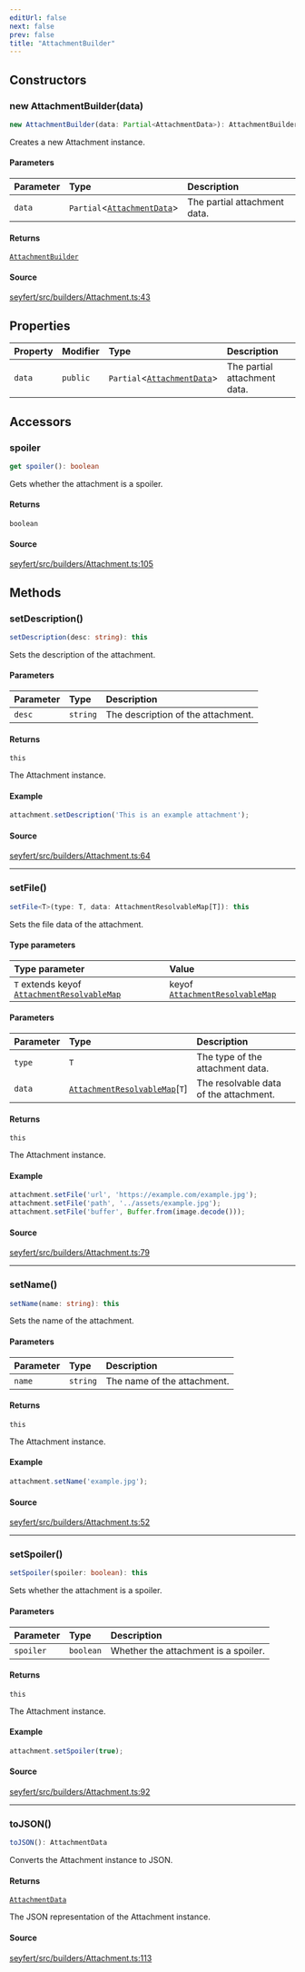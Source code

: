 ```yaml
---
editUrl: false
next: false
prev: false
title: "AttachmentBuilder"
---
```


## Constructors

### new AttachmentBuilder(data)

```ts
new AttachmentBuilder(data: Partial<AttachmentData>): AttachmentBuilder
```

Creates a new Attachment instance.

#### Parameters

| Parameter | Type | Description |
| :------ | :------ | :------ |
| `data` | `Partial`\<[`AttachmentData`](/api/interfaces/attachmentdata/)\> | The partial attachment data. |

#### Returns

[`AttachmentBuilder`](/api/classes/attachmentbuilder/)

#### Source

[seyfert/src/builders/Attachment.ts:43](https://github.com/potoland/potocuit/blob/fe122a1/src/builders/Attachment.ts#L43)

## Properties

| Property | Modifier | Type | Description |
| :------ | :------ | :------ | :------ |
| `data` | `public` | `Partial`\<[`AttachmentData`](/api/interfaces/attachmentdata/)\> | The partial attachment data. |

## Accessors

### spoiler

```ts
get spoiler(): boolean
```

Gets whether the attachment is a spoiler.

#### Returns

`boolean`

#### Source

[seyfert/src/builders/Attachment.ts:105](https://github.com/potoland/potocuit/blob/fe122a1/src/builders/Attachment.ts#L105)

## Methods

### setDescription()

```ts
setDescription(desc: string): this
```

Sets the description of the attachment.

#### Parameters

| Parameter | Type | Description |
| :------ | :------ | :------ |
| `desc` | `string` | The description of the attachment. |

#### Returns

`this`

The Attachment instance.

#### Example

```ts
attachment.setDescription('This is an example attachment');
```

#### Source

[seyfert/src/builders/Attachment.ts:64](https://github.com/potoland/potocuit/blob/fe122a1/src/builders/Attachment.ts#L64)

***

### setFile()

```ts
setFile<T>(type: T, data: AttachmentResolvableMap[T]): this
```

Sets the file data of the attachment.

#### Type parameters

| Type parameter | Value |
| :------ | :------ |
| `T` extends keyof [`AttachmentResolvableMap`](/api/interfaces/attachmentresolvablemap/) | keyof [`AttachmentResolvableMap`](/api/interfaces/attachmentresolvablemap/) |

#### Parameters

| Parameter | Type | Description |
| :------ | :------ | :------ |
| `type` | `T` | The type of the attachment data. |
| `data` | [`AttachmentResolvableMap`](/api/interfaces/attachmentresolvablemap/)\[`T`\] | The resolvable data of the attachment. |

#### Returns

`this`

The Attachment instance.

#### Example

```ts
attachment.setFile('url', 'https://example.com/example.jpg');
attachment.setFile('path', '../assets/example.jpg');
attachment.setFile('buffer', Buffer.from(image.decode()));
```

#### Source

[seyfert/src/builders/Attachment.ts:79](https://github.com/potoland/potocuit/blob/fe122a1/src/builders/Attachment.ts#L79)

***

### setName()

```ts
setName(name: string): this
```

Sets the name of the attachment.

#### Parameters

| Parameter | Type | Description |
| :------ | :------ | :------ |
| `name` | `string` | The name of the attachment. |

#### Returns

`this`

The Attachment instance.

#### Example

```ts
attachment.setName('example.jpg');
```

#### Source

[seyfert/src/builders/Attachment.ts:52](https://github.com/potoland/potocuit/blob/fe122a1/src/builders/Attachment.ts#L52)

***

### setSpoiler()

```ts
setSpoiler(spoiler: boolean): this
```

Sets whether the attachment is a spoiler.

#### Parameters

| Parameter | Type | Description |
| :------ | :------ | :------ |
| `spoiler` | `boolean` | Whether the attachment is a spoiler. |

#### Returns

`this`

The Attachment instance.

#### Example

```ts
attachment.setSpoiler(true);
```

#### Source

[seyfert/src/builders/Attachment.ts:92](https://github.com/potoland/potocuit/blob/fe122a1/src/builders/Attachment.ts#L92)

***

### toJSON()

```ts
toJSON(): AttachmentData
```

Converts the Attachment instance to JSON.

#### Returns

[`AttachmentData`](/api/interfaces/attachmentdata/)

The JSON representation of the Attachment instance.

#### Source

[seyfert/src/builders/Attachment.ts:113](https://github.com/potoland/potocuit/blob/fe122a1/src/builders/Attachment.ts#L113)
